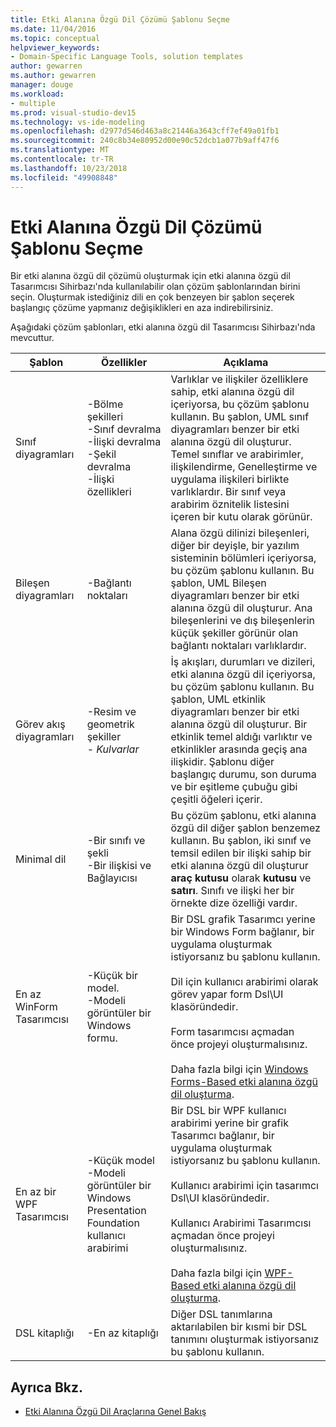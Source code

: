 ```yaml
---
title: Etki Alanına Özgü Dil Çözümü Şablonu Seçme
ms.date: 11/04/2016
ms.topic: conceptual
helpviewer_keywords:
- Domain-Specific Language Tools, solution templates
author: gewarren
ms.author: gewarren
manager: douge
ms.workload:
- multiple
ms.prod: visual-studio-dev15
ms.technology: vs-ide-modeling
ms.openlocfilehash: d2977d546d463a8c21446a3643cff7ef49a01fb1
ms.sourcegitcommit: 240c8b34e80952d00e90c52dcb1a077b9aff47f6
ms.translationtype: MT
ms.contentlocale: tr-TR
ms.lasthandoff: 10/23/2018
ms.locfileid: "49908848"
---
```

# <a name="choosing-a-domain-specific-language-solution-template"></a>Etki Alanına Özgü Dil Çözümü Şablonu Seçme
Bir etki alanına özgü dil çözümü oluşturmak için etki alanına özgü dil Tasarımcısı Sihirbazı'nda kullanılabilir olan çözüm şablonlarından birini seçin. Oluşturmak istediğiniz dili en çok benzeyen bir şablon seçerek başlangıç çözüme yapmanız değişiklikleri en aza indirebilirsiniz.

 Aşağıdaki çözüm şablonları, etki alanına özgü dil Tasarımcısı Sihirbazı'nda mevcuttur.

|Şablon|Özellikler|Açıklama|
|-|-|-|
|Sınıf diyagramları|-Bölme şekilleri<br />-Sınıf devralma<br />-İlişki devralma<br />-Şekil devralma<br />-İlişki özellikleri|Varlıklar ve ilişkiler özelliklere sahip, etki alanına özgü dil içeriyorsa, bu çözüm şablonu kullanın. Bu şablon, UML sınıf diyagramları benzer bir etki alanına özgü dil oluşturur. Temel sınıflar ve arabirimler, ilişkilendirme, Genelleştirme ve uygulama ilişkileri birlikte varlıklardır. Bir sınıf veya arabirim öznitelik listesini içeren bir kutu olarak görünür.|
|Bileşen diyagramları|-Bağlantı noktaları|Alana özgü dilinizi bileşenleri, diğer bir deyişle, bir yazılım sisteminin bölümleri içeriyorsa, bu çözüm şablonu kullanın. Bu şablon, UML Bileşen diyagramları benzer bir etki alanına özgü dil oluşturur. Ana bileşenlerini ve dış bileşenlerin küçük şekiller görünür olan bağlantı noktaları varlıklardır.|
|Görev akış diyagramları|-Resim ve geometrik şekiller<br />-   *Kulvarlar*|İş akışları, durumları ve dizileri, etki alanına özgü dil içeriyorsa, bu çözüm şablonu kullanın. Bu şablon, UML etkinlik diyagramları benzer bir etki alanına özgü dil oluşturur. Bir etkinlik temel aldığı varlıktır ve etkinlikler arasında geçiş ana ilişkidir. Şablonu diğer başlangıç durumu, son duruma ve bir eşitleme çubuğu gibi çeşitli öğeleri içerir.|
|Minimal dil|-Bir sınıfı ve şekli<br />-Bir ilişkisi ve Bağlayıcısı|Bu çözüm şablonu, etki alanına özgü dil diğer şablon benzemez kullanın. Bu şablon, iki sınıf ve temsil edilen bir ilişki sahip bir etki alanına özgü dil oluşturur **araç kutusu** olarak **kutusu** ve **satırı**. Sınıfı ve ilişki her bir örnekte dize özelliği vardır.|
|En az WinForm Tasarımcısı|-Küçük bir model.<br />-Modeli görüntüler bir Windows formu.|Bir DSL grafik Tasarımcı yerine bir Windows Form bağlanır, bir uygulama oluşturmak istiyorsanız bu şablonu kullanın.<br /><br /> Dil için kullanıcı arabirimi olarak görev yapar form Dsl\UI klasöründedir.<br /><br /> Form tasarımcısı açmadan önce projeyi oluşturmalısınız.<br /><br /> Daha fazla bilgi için [Windows Forms-Based etki alanına özgü dil oluşturma](../modeling/creating-a-windows-forms-based-domain-specific-language.md).|
|En az bir WPF Tasarımcısı|-Küçük model<br />-Modeli görüntüler bir Windows Presentation Foundation kullanıcı arabirimi|Bir DSL bir WPF kullanıcı arabirimi yerine bir grafik Tasarımcı bağlanır, bir uygulama oluşturmak istiyorsanız bu şablonu kullanın.<br /><br /> Kullanıcı arabirimi için tasarımcı Dsl\UI klasöründedir.<br /><br /> Kullanıcı Arabirimi Tasarımcısı açmadan önce projeyi oluşturmalısınız.<br /><br /> Daha fazla bilgi için [WPF-Based etki alanına özgü dil oluşturma](../modeling/creating-a-wpf-based-domain-specific-language.md).|
|DSL kitaplığı|-En az kitaplığı|Diğer DSL tanımlarına aktarılabilen bir kısmi bir DSL tanımını oluşturmak istiyorsanız bu şablonu kullanın.|

## <a name="see-also"></a>Ayrıca Bkz.

- [Etki Alanına Özgü Dil Araçlarına Genel Bakış](../modeling/overview-of-domain-specific-language-tools.md)
